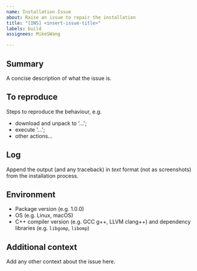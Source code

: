 ```yaml
---
name: Installation Issue
about: Raise an issue to repair the installation
title: "[INS] <insert-issue-title>"
labels: build
assignees: MikeSWang

---
```


## Summary

A concise description of what the issue is.


## To reproduce

Steps to reproduce the behaviour, e.g.
- download and unpack to '...';
- execute '...';
- other actions...


## Log

Append the output (and any traceback) in _text_ format (not as screenshots)
from the installation process.


## Environment

- Package version (e.g. 1.0.0)
- OS (e.g. Linux, macOS)
- C++ compiler version (e.g. GCC g++, LLVM clang++) and dependency
  libraries (e.g. ``libgomp``, ``libomp``)


## Additional context

Add any other context about the issue here.
